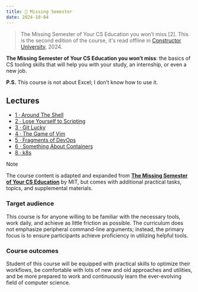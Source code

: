 ```yaml
---
title: 🦄 Missing Semester
date: 2024-10-04
---
```


> The Missing Semester of Your CS Education you won’t miss [2]. This is the second edition of the course, it's read offline in
[Constructor University](https://en.wikipedia.org/wiki/Constructor_University), 2024.

****The Missing Semester of Your CS Education you won’t miss****: the basics of CS tooling skills that will help you with your study, an internship, or even a new job.

**P.S.** This course is not about Excel; I don’t know how to use it.

## Lectures

- [1 · Around The Shell](2024-10-05-1.md)
- [2 · Lose Yourself to Scripting](2024-10-05-2.md)
- [3 · Git Lucky](2024-10-05-3.md)
- [4 · The Game of Vim](2024-10-05-4.md)
- [5 · Fragments of DevOps](2024-11-01-5.md)
- [6 · Something About Containers](2024-11-02-6.md)
- [8 · k8s](2024-11-02-7.md)


> [!NOTE]
> The course content is adapted and expanded from **[The Missing Semester of Your CS Education](https://missing.csail.mit.edu/)** by MIT, but comes with additional practical tasks, topics, and supplemental materials.

### Target audience
This course is for anyone willing to be familiar with the necessary tools, work daily, and achieve as little friction as possible. The curriculum does not emphasize peripheral command-line arguments; instead, the primary focus is to ensure participants achieve proficiency in utilizing helpful tools.

### Course outcomes

Student of this course will be equipped with practical skills to optimize their workflows, be comfortable with lots of new and old approaches and utilities, and be more prepared to work and continuously learn the ever-evolving field of computer science.

